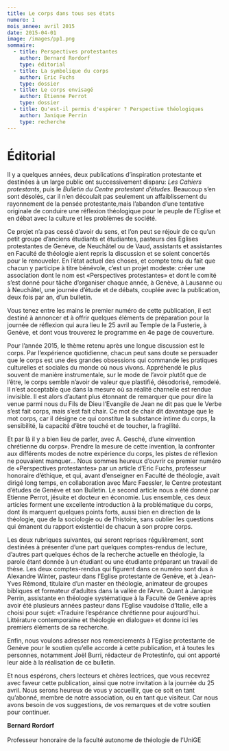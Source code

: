 ```yaml
---
title: Le corps dans tous ses états
numero: 1
mois_annee: avril 2015
date: 2015-04-01
image: /images/pp1.png
sommaire:
  - title: Perspectives protestantes
    author: Bernard Rordorf
    type: éditorial
  - title: La symbolique du corps
    author: Eric Fuchs
    type: dossier
  - title: Le corps envisagé
    author: Étienne Perrot
    type: dossier
  - title: Qu'est-il permis d'espérer ? Perspective théologiques
    author: Janique Perrin
    type: recherche
---
```


# Éditorial

Il y a quelques années, deux publications d’inspiration protestante et destinées à un large public ont successivement disparu: *Les Cahiers protestants*, puis le *Bulletin du Centre protestant d’études*. Beaucoup s’en sont désolés, car il n’en découlait pas seulement un affaiblissement du rayonnement de la pensée protestante,mais l’abandon d’une tentative originale de conduire une réflexion théologique pour le peuple de l’Eglise et en débat avec la culture et les problèmes de société.

Ce projet n’a pas cessé d’avoir du sens, et l’on peut se réjouir de ce qu’un petit groupe d’anciens étudiants et étudiantes, pasteurs des Eglises protestantes de Genève, de Neuchâtel ou de Vaud, assistants et assistantes en Faculté de théologie aient repris la discussion et se soient concertés pour le renouveler. En l’état actuel des choses, et compte tenu du fait que chacun y participe à titre bénévole, c’est un projet modeste: créer une association dont le nom est «Perspectives protestantes» et dont le comité s’est donné pour tâche d’organiser chaque année, à Genève, à Lausanne ou à Neuchâtel, une journée d’étude et de débats, couplée avec la publication, deux fois par an, d’un bulletin.

Vous tenez entre les mains le premier numéro de cette publication, il est destiné à annoncer et à offrir quelques éléments de préparation pour la journée de réflexion qui aura lieu le 25 avril au Temple de la Fusterie, à Genève, et dont vous trouverez le programme en 4e page de couverture.

Pour l’année 2015, le thème retenu après une longue discussion est le corps. Par l’expérience quotidienne, chacun peut sans doute se persuader que le corps est une des grandes obsessions qui commande les pratiques culturelles et sociales du monde où nous vivons. Appréhendé le plus souvent de manière instrumentale, sur le mode de l’avoir plutôt que de l’être, le corps semble
n’avoir de valeur que plastifié, désodorisé, remodelé. Il n’est acceptable que dans la mesure où sa réalité charnelle est rendue invisible. Il est alors d’autant plus étonnant de remarquer que pour dire la venue parmi nous du Fils de Dieu l’Evangile de Jean ne dit pas que le Verbe s’est fait corps, mais s’est fait chair. Ce mot de chair dit davantage que le mot corps, car il désigne ce qui constitue la substance intime du corps, la sensibilité, la capacité d’être touché et de toucher, la fragilité.

Et par là il y a bien lieu de parler, avec A. Gesché, d’une «invention chrétienne du corps». Prendre la mesure de cette invention, la confronter aux différents modes de notre expérience du corps, les pistes de réflexion ne pouvaient manquer... Nous sommes heureux d’ouvrir ce premier numéro de «Perspectives protestantes» par un article d’Eric Fuchs, professeur honoraire d’éthique, et qui, avant d’enseigner en Faculté de théologie, avait dirigé long temps, en collaboration avec Marc Faessler, le Centre protestant d’études de Genève et son Bulletin. Le second article nous a été donné par Etienne Perrot, jésuite et
docteur en économie. Lus ensemble, ces deux articles forment une excellente introduction à la problématique du corps, dont ils marquent quelques points forts, aussi bien en direction de la théologie, que de la sociologie ou de l’histoire, sans oublier les questions qui émanent du rapport existentiel de chacun à son propre corps.

Les deux rubriques suivantes, qui seront reprises régulièrement, sont destinées à présenter d’une part quelques comptes-rendus de lecture, d’autres part quelques échos de la recherche actuelle en théologie, la parole étant donnée à un étudiant ou une étudiante préparant un travail de thèse. Les deux comptes-rendus qui figurent dans ce numéro sont dus à Alexandre Winter, pasteur dans l’Eglise protestante de Genève, et à Jean-Yves Rémond, titulaire d’un master en théologie, animateur de groupes bibliques et formateur d’adultes dans la vallée de l’Arve. Quant à Janique Perrin, assistante en théologie systématique à la Faculté de Genève
après avoir été plusieurs années pasteur dans l’Eglise vaudoise d’Italie, elle a choisi pour sujet: «Traduire l’espérance chrétienne pour aujourd’hui. Littérature contemporaine et théologie en dialogue» et donne ici les premiers éléments de sa recherche.

Enfin, nous voulons adresser nos remerciements à l’Eglise protestante de Genève pour le soutien qu’elle accorde à cette publication, et à toutes les personnes, notamment Joël Burri, rédacteur de Protestinfo, qui ont apporté leur aide à la réalisation de ce bulletin. 

Et nous espérons, chers lecteurs et chères lectrices, que vous recevrez avec faveur cette publication, ainsi que notre invitation à la journée du 25 avril. Nous serons heureux de vous y accueillir, que ce soit en tant qu’abonné, membre de notre association, ou en tant que visiteur. Car nous avons besoin de vos suggestions, de vos remarques et de votre soutien pour continuer.

**Bernard Rordorf**<br>		
Professeur honoraire de la faculté
autonome de théologie de l’UniGE
